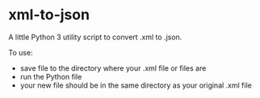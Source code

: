 # xml-to-json

A little Python 3 utility script to convert .xml to .json.

To use:
* save file to the directory where your .xml file or files are
* run the Python file
* your new file should be in the same directory as your original .xml file
